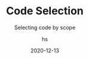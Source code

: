 ---
date: 2020-12-13
title: Code Selection
technologies: [java, kotlin]
topics: [editing]
author: hs
subtitle: Selecting code by scope
thumbnail: ./thumbnail.png
cardThumbnail: ./card.png
shortVideo:
  poster: ./tip.png
  url: https://youtu.be/c9aM8PgD6ZM
leadin: |
  Press _Option + Up Arrow_ on macOS, and _Ctrl + W_ on Windows/Linux, to extend your selection of code by scope. To reduce the scope, replace the _Up Arrow_ with _Down Arrow.

  **Pro tip:**
  
  This can be useful for a visual representation of scope when moving blocks of code around.  
---